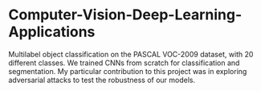 # Computer-Vision-Deep-Learning-Applications

Multilabel object classification on the PASCAL VOC-2009 dataset, with 20 different classes. We trained CNNs from scratch for classification and segmentation. 
My particular contribution to this project was in exploring adversarial attacks to test the robustness of our models. 
